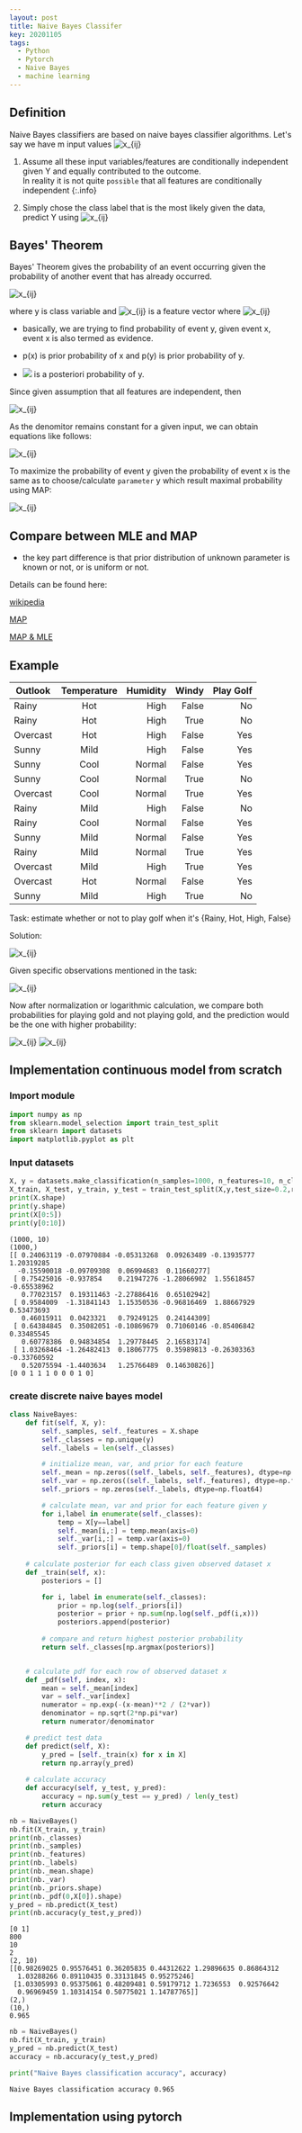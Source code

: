 ```yaml
---
layout: post
title: Naive Bayes Classifer
key: 20201105
tags:
  - Python
  - Pytorch
  - Naive Bayes
  - machine learning
---
```


## Definition

Naive Bayes classifiers are based on naive bayes classifier algorithms. Let's say we have m input values <img src="https://latex.codecogs.com/svg.latex?  \overrightarrow{x} =< x_{1},x_{2},x_{3},...,x_{m} >" title="x_{ij}" />

1. Assume all these input variables/features are conditionally independent given Y and equally contributed to the outcome.  
In reality it is not quite `possible` that all features are conditionally independent
{:.info}

2. Simply chose the class label that is the most likely given the data, predict Y using <img src="https://latex.codecogs.com/svg.latex?   \widehat{Y} =   argmax_{y=\{0,1\}}   P( \overrightarrow{x},Y)" title="x_{ij}" />


## Bayes' Theorem 
Bayes' Theorem gives the probability of an event occurring given the probability of another event that has already occurred.

<img src="https://latex.codecogs.com/svg.latex? p(y| \overrightarrow{x})= \frac{p( \overrightarrow{x}|y) p(y)}{p( \overrightarrow{x} )}" title="x_{ij}" />

where y is class variable and <img src="https://latex.codecogs.com/svg.latex?  \overrightarrow{x} " title="x_{ij}" /> is a feature vector where <img src="https://latex.codecogs.com/svg.latex?  \overrightarrow{x} =< x_{1},x_{2},x_{3},...,x_{n} >" title="x_{ij}" />

* basically, we are trying to find probability of event y, given event x, event x is also termed as evidence.

* p(x) is prior probability of x and p(y) is prior probability of y.

* <img src="https://latex.codecogs.com/svg.latex? p( \overrightarrow{x} |y)" /> is a posteriori probability of y.

Since given assumption that all features are independent, then

<img src="https://latex.codecogs.com/svg.latex? p(y| \overrightarrow{x})= \frac{p( \overrightarrow{x}|y) p(y)}{p( \overrightarrow{x} )}" title="x_{ij}" />

As the denomitor remains constant for a given input, we can obtain equations like follows:

<img src="https://latex.codecogs.com/svg.latex? p(y| \overrightarrow{x}) \propto  \prod_i^n   {p(  x_{i} |y) p(y)}" title="x_{ij}" />

To maximize the probability of event y given the probability of event x is the same as to choose/calculate `parameter` y which result maximal probability using MAP:

<img src="https://latex.codecogs.com/svg.latex? \widehat{y} =   argmax_{y=\{0,1\}}   p(y) \prod_i^n p( x_{i}|y)" title="x_{ij}" />



## Compare between MLE and MAP

* the key part difference is that prior distribution of unknown parameter is known or not, or is uniform or not.

Details can be found here:

[wikipedia](https://en.wikipedia.org/wiki/Maximum_a_posteriori_estimation)

[MAP](https://web.stanford.edu/class/archive/cs/cs109/cs109.1166/ppt/22-MAP.pdf)

[MAP & MLE](https://www.probabilitycourse.com/chapter9/9_1_2_MAP_estimation.php)


## Example

|  Outlook  |  Temperature | Humidity | Windy | Play Golf |
| ----------|:------------:| --------:|------:|----------:|
| Rainy     |      Hot     |   High   | False |    No     |
| Rainy     |      Hot     |   High   | True  |    No     |
| Overcast  |      Hot     |   High   | False |    Yes    |
| Sunny     |      Mild    |   High   | False |    Yes    |
| Sunny     |      Cool    |   Normal | False |    Yes    |
| Sunny     |      Cool    |   Normal | True  |    No     |
| Overcast  |      Cool    |   Normal | True  |    Yes    |
| Rainy     |      Mild    |   High   | False |    No     |
| Rainy     |      Cool    |   Normal | False |    Yes    |
| Sunny     |      Mild    |   Normal | False |    Yes    |
| Rainy     |      Mild    |   Normal | True  |    Yes    |
| Overcast  |      Mild    |   High   | True  |    Yes    |
| Overcast  |      Hot     |   Normal | False |    Yes    |
| Sunny     |      Mild    |   High   | True  |    No     |

Task: estimate whether or not to play golf when it's {Rainy, Hot, High, False}

Solution:

<img src="https://latex.codecogs.com/svg.latex? p(y|outlook,temperature,humidity,windy)= \frac{p(outlook,temperature,humidity,windy|y)p(y)}{p(outlook,temperature,humidity,windy}= p(outlook,temperature,humidity,windy|y)p(y)=p(outlook|y)p(temperature|y)p(humidity|y)p(windy|y)p(y)" title="x_{ij}" />

Given specific observations mentioned in the task:

<img src="https://latex.codecogs.com/svg.latex? p(y=yes|outlook,temperature,humidity,windy)=p(outlook=rainy|y=yes)p(temperature=Hot|y=yes)p(humidity=High|y=yes)p(windy=False|y=yes)p(y=yes)= \frac{2}{9} \frac{2}{9} \frac{6}{9} \frac{6}{9} \frac{9}{14}" title="x_{ij}" />

Now after normalization or logarithmic calculation, we compare both probabilities for playing gold and not playing gold, and the prediction would be the one with higher probability:

<img src="https://latex.codecogs.com/svg.latex? p(yes|today)= \frac{0.0141}{0.0141+0.0068} =0.67" title="x_{ij}" />

<img src="https://latex.codecogs.com/svg.latex? p(no|today)= \frac{0.0068}{0.0141+0.0068} =0.33" title="x_{ij}" />


## Implementation continuous model from scratch

### Import module


```python
import numpy as np
from sklearn.model_selection import train_test_split
from sklearn import datasets
import matplotlib.pyplot as plt
```

### Input datasets


```python
X, y = datasets.make_classification(n_samples=1000, n_features=10, n_classes=2, random_state=123)
X_train, X_test, y_train, y_test = train_test_split(X,y,test_size=0.2,random_state=123)
print(X.shape)
print(y.shape)
print(X[0:5])
print(y[0:10])
```

    (1000, 10)
    (1000,)
    [[ 0.24063119 -0.07970884 -0.05313268  0.09263489 -0.13935777  1.20319285
      -0.15590018 -0.09709308  0.06994683  0.11660277]
     [ 0.75425016 -0.937854    0.21947276 -1.28066902  1.55618457 -0.65538962
       0.77023157  0.19311463 -2.27886416  0.65102942]
     [ 0.9584009  -1.31841143  1.15350536 -0.96816469  1.88667929  0.53473693
       0.46015911  0.0423321   0.79249125  0.24144309]
     [ 0.64384845  0.35082051 -0.10869679  0.71060146 -0.85406842  0.33485545
       0.60778386  0.94834854  1.29778445  2.16583174]
     [ 1.03268464 -1.26482413  0.18067775  0.35989813 -0.26303363 -0.33760592
       0.52075594 -1.4403634   1.25766489  0.14630826]]
    [0 0 1 1 1 0 0 0 1 0]


### create discrete naive bayes model


```python
class NaiveBayes:
    def fit(self, X, y):
        self._samples, self._features = X.shape
        self._classes = np.unique(y)
        self._labels = len(self._classes)

        # initialize mean, var, and prior for each feature
        self._mean = np.zeros((self._labels, self._features), dtype=np.float64)
        self._var = np.zeros((self._labels, self._features), dtype=np.float64)
        self._priors = np.zeros(self._labels, dtype=np.float64)

        # calculate mean, var and prior for each feature given y
        for i,label in enumerate(self._classes):
            temp = X[y==label]
            self._mean[i,:] = temp.mean(axis=0)
            self._var[i,:] = temp.var(axis=0)
            self._priors[i] = temp.shape[0]/float(self._samples)
    
    # calculate posterior for each class given observed dataset x
    def _train(self, x):
        posteriors = []

        for i, label in enumerate(self._classes):
            prior = np.log(self._priors[i])
            posterior = prior + np.sum(np.log(self._pdf(i,x)))
            posteriors.append(posterior)
        
        # compare and return highest posterior probability
        return self._classes[np.argmax(posteriors)]


    # calculate pdf for each row of observed dataset x
    def _pdf(self, index, x):
        mean = self._mean[index]
        var = self._var[index]
        numerator = np.exp(-(x-mean)**2 / (2*var))
        denominator = np.sqrt(2*np.pi*var)
        return numerator/denominator  

    # predict test data
    def predict(self, X):
        y_pred = [self._train(x) for x in X]
        return np.array(y_pred)
    
    # calculate accuracy
    def accuracy(self, y_test, y_pred):
        accuracy = np.sum(y_test == y_pred) / len(y_test)
        return accuracy
```


```python
nb = NaiveBayes()
nb.fit(X_train, y_train)
print(nb._classes)
print(nb._samples)
print(nb._features)
print(nb._labels)
print(nb._mean.shape)
print(nb._var)
print(nb._priors.shape)
print(nb._pdf(0,X[0]).shape)
y_pred = nb.predict(X_test)
print(nb.accuracy(y_test,y_pred))
```

    [0 1]
    800
    10
    2
    (2, 10)
    [[0.98269025 0.95576451 0.36205835 0.44312622 1.29896635 0.86864312
      1.03288266 0.89110435 0.33131845 0.95275246]
     [1.03305993 0.95375061 0.48209481 0.59179712 1.7236553  0.92576642
      0.96969459 1.10314154 0.50775021 1.14787765]]
    (2,)
    (10,)
    0.965



```python
nb = NaiveBayes()
nb.fit(X_train, y_train)
y_pred = nb.predict(X_test)
accuracy = nb.accuracy(y_test,y_pred)

print("Naive Bayes classification accuracy", accuracy)
```

    Naive Bayes classification accuracy 0.965


## Implementation using pytorch



